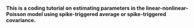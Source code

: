 #### This is a coding tutorial on estimating parameters in the linear-nonlinear-Poisson model using spike-triggered average or spike-triggered covariance. 
